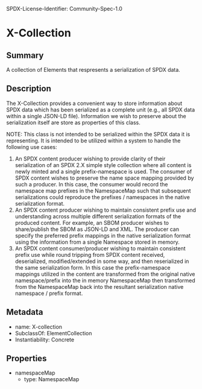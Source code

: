 SPDX-License-Identifier: Community-Spec-1.0

# X-Collection

## Summary

A collection of Elements that respresents a serialization of SPDX data.

## Description

The X-Collection provides a convenient way to store information about SPDX data which has been serialized as a complete
unit (e.g., all SPDX data within a single JSON-LD file).
Information we wish to preserve about the serialization itself are store as properties of this class.

NOTE: This class is not intended to be serialized within the SPDX data it is representing.
It is intended to be utilized within a system to handle the following use cases:

1) An SPDX content producer wishing to provide clarity of their serialization of an SPDX 2.X simple style collection where all content is newly minted and a single prefix-namespace is used.  The consumer of SPDX content wishes to preserve the name space mapping provided by such a producer.  In this case, the consumer would record the namespace map prefixes in the NamespaceMap such that subsequent serializations could reproduce the prefixes / namespaces in the native serialization format.
2) An SPDX content producer wishing to maintain consistent prefix use and understanding across multiple different serialization formats of the produced content.
   For example, an SBOM producer wishes to share/publish the SBOM as JSON-LD and XML. The producer can specify the preferred prefix mappings in the native serialization format using the information from a single Namespace stored in memory.
3) An SPDX content consumer/producer wishing to maintain consistent prefix use while round tripping from SPDX content received, deserialized, modified/extended in some way, and then reserialized in the same serialization form.
   In this case the prefix-namespace mappings utilized in the content are transformed from the original native namespace/prefix into the in memory NamespaceMap then transformed from the NamespaceMap back into the resultant serialization native namespace / prefix format.


## Metadata

- name: X-collection
- SubclassOf: ElementCollection
- Instantiability: Concrete

## Properties

- namespaceMap
  - type: NamespaceMap
